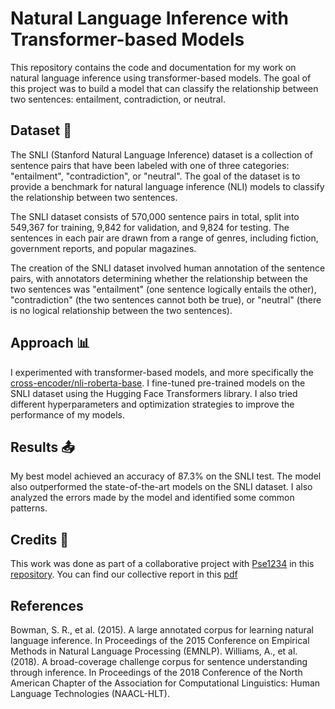 # Natural Language Inference with Transformer-based Models
This repository contains the code and documentation for my work on natural language inference using transformer-based models. The goal of this project was to build a model that can classify the relationship between two sentences: entailment, contradiction, or neutral.

## Dataset  :pencil:
The SNLI (Stanford Natural Language Inference) dataset is a collection of sentence pairs that have been labeled with one of three categories: "entailment", "contradiction", or "neutral". The goal of the dataset is to provide a benchmark for natural language inference (NLI) models to classify the relationship between two sentences.

The SNLI dataset consists of 570,000 sentence pairs in total, split into 549,367 for training, 9,842 for validation, and 9,824 for testing. The sentences in each pair are drawn from a range of genres, including fiction, government reports, and popular magazines.

The creation of the SNLI dataset involved human annotation of the sentence pairs, with annotators determining whether the relationship between the two sentences was "entailment" (one sentence logically entails the other), "contradiction" (the two sentences cannot both be true), or "neutral" (there is no logical relationship between the two sentences).

## Approach :bar_chart:
I experimented with transformer-based models, and more specifically the [cross-encoder/nli-roberta-base](https://huggingface.co/cross-encoder/nli-roberta-base/blame/main/README.md). I fine-tuned pre-trained models on the SNLI dataset using the Hugging Face Transformers library. I also tried different hyperparameters and optimization strategies to improve the performance of my models.

## Results :outbox_tray:
My best model achieved an accuracy of 87.3% on the SNLI test. The model also outperformed the state-of-the-art models on the SNLI dataset. I also analyzed the errors made by the model and identified some common patterns.

## Credits :eyes:
This work was done as part of a collaborative project with [Pse1234](https://github.com/Pse1234) in this [repository](https://github.com/Pse1234/NLI).
You can find our collective report in this [pdf](https://github.com/Pse1234/NLI/blob/main/Natural_Language_Inference.pdf)

## References
Bowman, S. R., et al. (2015). A large annotated corpus for learning natural language inference. In Proceedings of the 2015 Conference on Empirical Methods in Natural Language Processing (EMNLP).
Williams, A., et al. (2018). A broad-coverage challenge corpus for sentence understanding through inference. In Proceedings of the 2018 Conference of the North American Chapter of the Association for Computational Linguistics: Human Language Technologies (NAACL-HLT).
